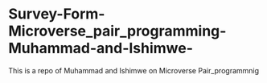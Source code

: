 # Survey-Form-Microverse_pair_programming-Muhammad-and-Ishimwe-
This is a repo of Muhammad and Ishimwe on Microverse Pair_programmnig 
